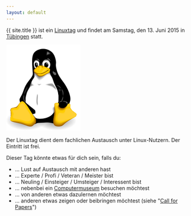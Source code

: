 ```yaml
---
layout: default
---
```


{{ site.title }} ist ein [Linuxtag](http://de.wikipedia.org/wiki/Linuxtag) und findet am Samstag, den 13. Juni 2015 in [Tübingen](http://de.wikipedia.org/wiki/T%C3%BCbingen) statt.

![Tux](./images/tux.png "Tux")

Der Linuxtag dient dem fachlichen Austausch unter Linux-Nutzern.
Der Eintritt ist frei.

Dieser Tag könnte etwas für dich sein, falls du:

* ... Lust auf Austausch mit anderen hast
* ... Experte / Profi / Veteran / Meister bist
* ... Neuling / Einsteiger / Umsteiger / Interessent bist
* ... nebenbei ein [Computermuseum](http://www.wsi.uni-tuebingen.de/fachbereich/wilhelm-schickard-institut-fuer-informatik/computermuseum.html) besuchen möchtest
* ... von anderen etwas dazulernen möchtest
* ... anderen etwas zeigen oder beibringen möchtest (siehe "[Call for Papers](./callforpapers/)")
